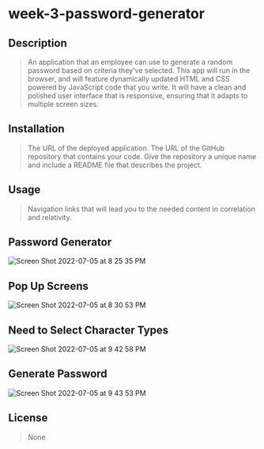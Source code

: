 # week-3-password-generator
## Description
> An application that an employee can use to generate a random password based on criteria they've selected. This app will run in the browser, and will feature dynamically updated HTML and CSS powered by JavaScript code that you write. It will have a clean and polished user interface that is responsive, ensuring that it adapts to multiple screen sizes.
## Installation
>The URL of the deployed application.
>The URL of the GitHub repository that contains your code. Give the repository a unique name and include a README file that describes the project.
## Usage
> Navigation links that will lead you to the needed content in correlation and relativity.
## Password Generator
![Screen Shot 2022-07-05 at 8 25 35 PM](https://user-images.githubusercontent.com/107279088/177454588-1b046ea6-5d48-4792-98a4-56dc0cea8586.png)

## Pop Up Screens
![Screen Shot 2022-07-05 at 8 30 53 PM](https://user-images.githubusercontent.com/107279088/177455208-ad55f9f8-8cdb-4cda-b9a6-0d7b8cc08335.png)

## Need to Select Character Types
![Screen Shot 2022-07-05 at 9 42 58 PM](https://user-images.githubusercontent.com/107279088/177463485-3bb2f014-0367-4814-88c8-5cd053ed9193.png)

## Generate Password
![Screen Shot 2022-07-05 at 9 43 53 PM](https://user-images.githubusercontent.com/107279088/177463534-eb4d36d3-913c-4d19-b8e9-63f8905e9e26.png)






## License
>None

